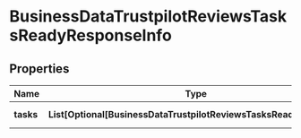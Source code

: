 # BusinessDataTrustpilotReviewsTasksReadyResponseInfo


## Properties

| Name | Type | Description | Notes |
|------------ | ------------- | ------------- | -------------|
**tasks** | **List[Optional[BusinessDataTrustpilotReviewsTasksReadyTaskInfo]]** | array of tasks |[optional]|